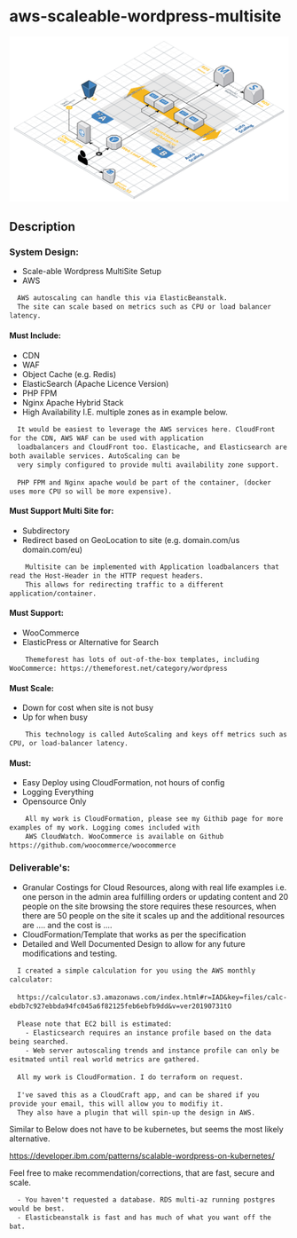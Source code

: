 # aws-scaleable-wordpress-multisite

![Architecture](https://raw.githubusercontent.com/awsbot-labs/aws-scalable-wordpress-multisite/master/Web%20App%20Reference%20Architecture.png)

## Description
### System Design:
- Scale-able Wordpress MultiSite Setup
- AWS

```
  AWS autoscaling can handle this via ElasticBeanstalk.
  The site can scale based on metrics such as CPU or load balancer latency.
```

#### Must Include:
- CDN
- WAF
- Object Cache (e.g. Redis)
- ElasticSearch (Apache Licence Version)
- PHP FPM
- Nginx Apache Hybrid Stack
- High Availability I.E. multiple zones as in example below.
```
  It would be easiest to leverage the AWS services here. CloudFront for the CDN, AWS WAF can be used with application 
  loadbalancers and CloudFront too. Elasticache, and Elasticsearch are both available services. AutoScaling can be
  very simply configured to provide multi availability zone support.
  
  PHP FPM and Nginx apache would be part of the container, (docker uses more CPU so will be more expensive). 
```

#### Must Support Multi Site for:
- Subdirectory
- Redirect based on GeoLocation to site (e.g. domain.com/us domain.com/eu)
```
    Multisite can be implemented with Application loadbalancers that read the Host-Header in the HTTP request headers. 
    This allows for redirecting traffic to a different application/container.
```

#### Must Support:
- WooCommerce
- ElasticPress or Alternative for Search
```
    Themeforest has lots of out-of-the-box templates, including WooCommerce: https://themeforest.net/category/wordpress
```

#### Must Scale:
- Down for cost when site is not busy
- Up for when busy
```
    This technology is called AutoScaling and keys off metrics such as CPU, or load-balancer latency.
```

#### Must:
- Easy Deploy using CloudFormation, not hours of config
- Logging Everything
- Opensource Only
```
    All my work is CloudFormation, please see my Githib page for more examples of my work. Logging comes included with 
    AWS CloudWatch. WooCommerce is available on Github https://github.com/woocommerce/woocommerce
```

### Deliverable's:
- Granular Costings for Cloud Resources, along with real life examples i.e. one person in the admin area fulfilling orders or updating content and 20 people on the site browsing the store requires these resources, when there are 50 people on the site it scales up and the additional resources are .... and the cost is ....
- CloudFormation/Template that works as per the specification
- Detailed and Well Documented Design to allow for any future modifications and testing.

```
  I created a simple calculation for you using the AWS monthly calculator: 
  
  https://calculator.s3.amazonaws.com/index.html#r=IAD&key=files/calc-ebdb7c927ebbda94fc045a6f82125feb6ebfb9dd&v=ver20190731tO
  
  Please note that EC2 bill is estimated:
    - Elasticsearch requires an instance profile based on the data being searched.
    - Web server autoscaling trends and instance profile can only be esitmated until real world metrics are gathered.
    
  All my work is CloudFormation. I do terraform on request.
  
  I've saved this as a CloudCraft app, and can be shared if you provide your email, this will allow you to modifiy it.
  They also have a plugin that will spin-up the design in AWS. 
```


Similar to Below does not have to be kubernetes, but seems the most likely alternative.

https://developer.ibm.com/patterns/scalable-wordpress-on-kubernetes/

Feel free to make recommendation/corrections, that are fast, secure and scale.

```
  - You haven't requested a database. RDS multi-az running postgres would be best.
  - Elasticbeanstalk is fast and has much of what you want off the bat.
```